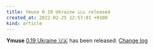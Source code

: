 ```yaml
---
title: Ymuse 0.19 Ukraine 🇺🇦 released
created_at: 2022-02-25 12:57:01 +0100
kind: article
---
```


**Ymuse** [0.19 Ukraine 🇺🇦](https://yktoo.com/en/blog/post/2022/02/25-0.19-ukraine/) has been released.
[Change log](https://github.com/yktoo/ymuse/releases/tag/v0.19)
